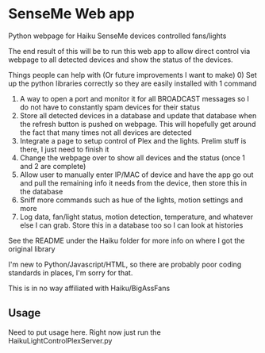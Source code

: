 # SenseMe Web app
Python webpage for Haiku SenseMe devices controlled fans/lights

The end result of this will be to run this web app to allow direct control via webpage to all detected devices and show the status of the devices.



Things people can help with (Or future improvements I want to make)
0) Set up the python libraries correctly so they are easily installed with 1 command
1) A way to open a port and monitor it for all BROADCAST messages so I do not have to constantly spam devices for their status
2) Store all detected devices in a database and update that database when the refresh button is pushed on webpage. This will hopefully get around the fact that many times not all devices are detected
3) Integrate a page to setup control of Plex and the lights. Prelim stuff is there, I just need to finish it
4) Change the webpage over to show all devices and the status (once 1 and 2 are complete)
5) Allow user to manually enter IP/MAC of device and have the app go out and pull the remaining info it needs from the device, then store this in the database
6) Sniff more commands such as hue of the lights, motion settings and more
7) Log data, fan/light status, motion detection, temperature, and whatever else I can grab. Store this in a database too so I can look at histories

See the README under the Haiku folder for more info on where I got the original library

I'm new to Python/Javascript/HTML, so there are probably poor coding standards in places, I'm sorry for that.

This is in no way affiliated with Haiku/BigAssFans

## Usage
  
   Need to put usage here. Right now just run the HaikuLightControlPlexServer.py